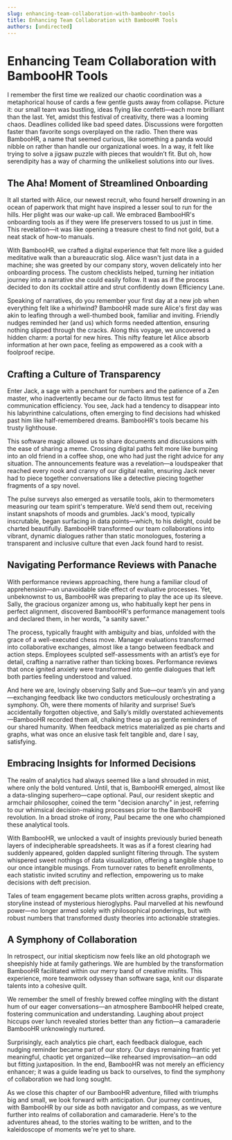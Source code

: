 ```yaml
---
slug: enhancing-team-collaboration-with-bamboohr-tools
title: Enhancing Team Collaboration with BambooHR Tools
authors: [undirected]
---
```



# Enhancing Team Collaboration with BambooHR Tools

I remember the first time we realized our chaotic coordination was a metaphorical house of cards a few gentle gusts away from collapse. Picture it: our small team was bustling, ideas flying like confetti—each more brilliant than the last. Yet, amidst this festival of creativity, there was a looming chaos. Deadlines collided like bad speed dates. Discussions were forgotten faster than favorite songs overplayed on the radio. Then there was BambooHR, a name that seemed curious, like something a panda would nibble on rather than handle our organizational woes. In a way, it felt like trying to solve a jigsaw puzzle with pieces that wouldn’t fit. But oh, how serendipity has a way of charming the unlikeliest solutions into our lives.

## The Aha! Moment of Streamlined Onboarding

It all started with Alice, our newest recruit, who found herself drowning in an ocean of paperwork that might have inspired a lesser soul to run for the hills. Her plight was our wake-up call. We embraced BambooHR's onboarding tools as if they were life preservers tossed to us just in time. This revelation—it was like opening a treasure chest to find not gold, but a neat stack of how-to manuals.

With BambooHR, we crafted a digital experience that felt more like a guided meditative walk than a bureaucratic slog. Alice wasn't just data in a machine; she was greeted by our company story, woven delicately into her onboarding process. The custom checklists helped, turning her initiation journey into a narrative she could easily follow. It was as if the process decided to don its cocktail attire and strut confidently down Efficiency Lane.

Speaking of narratives, do you remember your first day at a new job when everything felt like a whirlwind? BambooHR made sure Alice's first day was akin to leafing through a well-thumbed book, familiar and inviting. Friendly nudges reminded her (and us) which forms needed attention, ensuring nothing slipped through the cracks. Along this voyage, we uncovered a hidden charm: a portal for new hires. This nifty feature let Alice absorb information at her own pace, feeling as empowered as a cook with a foolproof recipe. 

## Crafting a Culture of Transparency

Enter Jack, a sage with a penchant for numbers and the patience of a Zen master, who inadvertently became our de facto litmus test for communication efficiency. You see, Jack had a tendency to disappear into his labyrinthine calculations, often emerging to find decisions had whisked past him like half-remembered dreams. BambooHR's tools became his trusty lighthouse.

This software magic allowed us to share documents and discussions with the ease of sharing a meme. Crossing digital paths felt more like bumping into an old friend in a coffee shop, one who had just the right advice for any situation. The announcements feature was a revelation—a loudspeaker that reached every nook and cranny of our digital realm, ensuring Jack never had to piece together conversations like a detective piecing together fragments of a spy novel.

The pulse surveys also emerged as versatile tools, akin to thermometers measuring our team spirit's temperature. We’d send them out, receiving instant snapshots of moods and grumbles. Jack's mood, typically inscrutable, began surfacing in data points—which, to his delight, could be charted beautifully. BambooHR transformed our team collaborations into vibrant, dynamic dialogues rather than static monologues, fostering a transparent and inclusive culture that even Jack found hard to resist.

## Navigating Performance Reviews with Panache

With performance reviews approaching, there hung a familiar cloud of apprehension—an unavoidable side effect of evaluative processes. Yet, unbeknownst to us, BambooHR was preparing to play the ace up its sleeve. Sally, the gracious organizer among us, who habitually kept her pens in perfect alignment, discovered BambooHR's performance management tools and declared them, in her words, "a sanity saver."

The process, typically fraught with ambiguity and bias, unfolded with the grace of a well-executed chess move. Manager evaluations transformed into collaborative exchanges, almost like a tango between feedback and action steps. Employees sculpted self-assessments with an artist’s eye for detail, crafting a narrative rather than ticking boxes. Performance reviews that once ignited anxiety were transformed into gentle dialogues that left both parties feeling understood and valued.

And here we are, lovingly observing Sally and Sue—our team’s yin and yang—exchanging feedback like two conductors meticulously orchestrating a symphony. Oh, were there moments of hilarity and surprise! Sue’s accidentally forgotten objective, and Sally’s mildly overstated achievements—BambooHR recorded them all, chalking these up as gentle reminders of our shared humanity. When feedback metrics materialized as pie charts and graphs, what was once an elusive task felt tangible and, dare I say, satisfying.

## Embracing Insights for Informed Decisions

The realm of analytics had always seemed like a land shrouded in mist, where only the bold ventured. Until, that is, BambooHR emerged, almost like a data-slinging superhero—cape optional. Paul, our resident skeptic and armchair philosopher, coined the term "decision anarchy" in jest, referring to our whimsical decision-making processes prior to the BambooHR revolution. In a broad stroke of irony, Paul became the one who championed these analytical tools.

With BambooHR, we unlocked a vault of insights previously buried beneath layers of indecipherable spreadsheets. It was as if a forest clearing had suddenly appeared, golden dappled sunlight filtering through. The system whispered sweet nothings of data visualization, offering a tangible shape to our once intangible musings. From turnover rates to benefit enrollments, each statistic invited scrutiny and reflection, empowering us to make decisions with deft precision.

Tales of team engagement became plots written across graphs, providing a storyline instead of mysterious hieroglyphs. Paul marvelled at his newfound power—no longer armed solely with philosophical ponderings, but with robust numbers that transformed dusty theories into actionable strategies.

## A Symphony of Collaboration

In retrospect, our initial skepticism now feels like an old photograph we sheepishly hide at family gatherings. We are humbled by the transformation BambooHR facilitated within our merry band of creative misfits. This experience, more teamwork odyssey than software saga, knit our disparate talents into a cohesive quilt. 

We remember the smell of freshly brewed coffee mingling with the distant hum of our eager conversations—an atmosphere BambooHR helped create, fostering communication and understanding. Laughing about project hiccups over lunch revealed stories better than any fiction—a camaraderie BambooHR unknowingly nurtured. 

Surprisingly, each analytics pie chart, each feedback dialogue, each nudging reminder became part of our story. Our days remaining frantic yet meaningful, chaotic yet organized—like rehearsed improvisation—an odd but fitting juxtaposition. In the end, BambooHR was not merely an efficiency enhancer; it was a guide leading us back to ourselves, to find the symphony of collaboration we had long sought. 

As we close this chapter of our BambooHR adventure, filled with triumphs big and small, we look forward with anticipation. Our journey continues, with BambooHR by our side as both navigator and compass, as we venture further into realms of collaboration and camaraderie. Here's to the adventures ahead, to the stories waiting to be written, and to the kaleidoscope of moments we're yet to share.